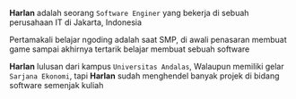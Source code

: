 **Harlan** adalah seorang ``Software Enginer`` yang bekerja di sebuah perusahaan IT di Jakarta, Indonesia

Pertamakali belajar ngoding adalah saat SMP, di awali penasaran membuat game sampai akhirnya tertarik belajar membuat sebuah software

**Harlan** lulusan dari kampus ``Universitas Andalas``, Walaupun memiliki gelar ``Sarjana Ekonomi``, tapi **Harlan** sudah menghendel banyak projek di bidang software semenjak kuliah